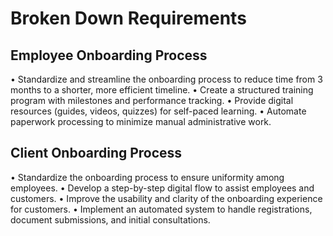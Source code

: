 # Broken Down Requirements
## Employee Onboarding Process
•	Standardize and streamline the onboarding process to reduce time from 3 months to a shorter, more efficient timeline.
•	Create a structured training program with milestones and performance tracking.
•	Provide digital resources (guides, videos, quizzes) for self-paced learning.
•	Automate paperwork processing to minimize manual administrative work.
## Client Onboarding Process
•	Standardize the onboarding process to ensure uniformity among employees.
•	Develop a step-by-step digital flow to assist employees and customers.
•	Improve the usability and clarity of the onboarding experience for customers.
•	Implement an automated system to handle registrations, document submissions, and initial consultations.
